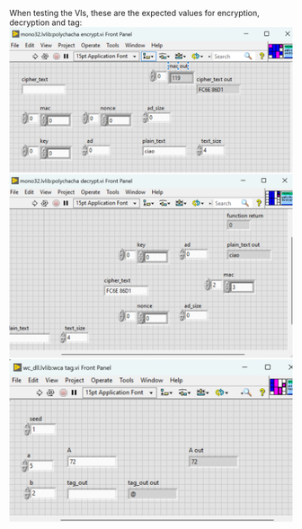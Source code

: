 When testing the VIs, these are the expected values for encryption, decryption and tag:
![encrypt](LabView2020%2032%20VIs/test_values_img/encrypt.png)
![decrypt](LabView2020%2032%20VIs/test_values_img/decrypt.png)
![tag](LabView2020%2032%20VIs/test_values_img/tag.png)
